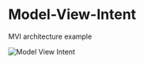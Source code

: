 # Model-View-Intent
MVI architecture example

![Model View Intent](http://hannesdorfmann.com/images/mvi/mvi-func2.png "MVI")
